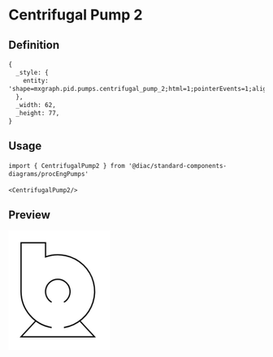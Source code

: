# Centrifugal Pump 2

## Definition

```
{
  _style: { 
    entity: 'shape=mxgraph.pid.pumps.centrifugal_pump_2;html=1;pointerEvents=1;align=center;verticalLabelPosition=bottom;verticalAlign=top;dashed=0;',
  },
  _width: 62,
  _height: 77,
}
```

## Usage

```
import { CentrifugalPump2 } from '@diac/standard-components-diagrams/procEngPumps'

<CentrifugalPump2/>
```

## Preview

<img src="./centrifugal-pump-2.png" width="200"/>
